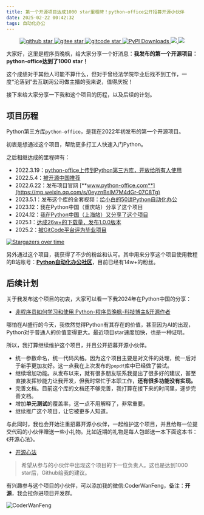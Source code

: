 ```yaml
---
title: 第一个开源项目达成1000 star里程碑！python-office公开招募开源小伙伴
date: 2025-02-22 00:42:32
tags: 自动化办公
---
```



<p align="center" name="'github">
    <a target="_blank" href='https://github.com/CoderWanFeng/python-office'>
    <img src="https://img.shields.io/github/stars/CoderWanFeng/python-office.svg?style=social" alt="github star"/>
    </a>
    	<a target="_blank" href='https://gitee.com/CoderWanFeng//python-office/'>
		<img src='https://gitee.com/CoderWanFeng//python-office/badge/star.svg?theme=dark' alt='gitee star'/>
	</a>
    <a target="_blank" href='https://gitcode.com/CoderWanFeng1/python-office'>
		<img src='https://gitcode.com/CoderWanFeng1/python-office/star/badge.svg?theme=dark' alt='gitcode star'/>
	</a>	
	<a target="_blank" href='https://gitcode.com/CoderWanFeng1/python-office'>
<img src="https://static.pepy.tech/badge/python-office" alt="PyPI Downloads">
</a>
  	<a href="https://mp.weixin.qq.com/s/yaSmFKO3RrBpyanW3nvRAQ">
	<img src="https://img.shields.io/badge/QQ-163434413-orange"/>
  </a>
    	<a href="https://mp.weixin.qq.com/s/NN2pX2bQPpczOeGF4ARNtw">
	<img src="https://img.shields.io/badge/%E5%BE%AE%E4%BF%A1-%E4%BA%A4%E6%B5%81%E7%BE%A4-brightgreen"/>
  </a>

</p>

大家好，这里是程序员晚枫，给大家分享一个好消息：**我发布的第一个开源项目：python-office达到了1000 star！**

这个成绩对于其他人可能不算什么，但对于曾经法学院毕业后找不到工作，一度“沦落到”去互联网公司做主播的我来说，值得庆祝！

接下来给大家分享一下我和这个项目的历程，以及后续的计划。

## 项目历程

Python第三方库```python-office```，是我在2022年初发布的第一个开源项目。

初衷是想通过这个项目，帮助更多打工人快速入门Python。

之后相继达成的里程碑有：

- 2022.3.19：[python-office上传到Python第三方库，开放给所有人使用](https://www.bilibili.com/video/BV1pT4y1k7FH/?spm_id_from=333.1387.upload.video_card.click)
- 2022.5.4：[被开源中国推荐](https://mp.weixin.qq.com/s/d2m7xYCLXF8QUlr-5sSuPA)
- 2022.6.22：发布项目官网 [**www.python-office.com**](https://mp.weixin.qq.com/s/0eyznBsIM7M4dGr-07C8Tg)
- 2023.5.1：发布这个库的全套视频：[给小白的50讲Python自动化办公](https://mp.weixin.qq.com/s/lOx4cAp9AllsCrhsUqVn8g)
- 2023.12：我在Python中国（重庆站）分享了这个项目
- 2024.12：[我在Python中国（上海站）又分享了这个项目](https://mp.weixin.qq.com/s/pJAOgaQ8vA08NrNpJzngFw)
- 2025.1：[达成26w+的下载量，发布1.0.0版本](https://mp.weixin.qq.com/s/7aA0KoXGJuSFkTns-MZYjA)
- 2025.2：[被GitCode平台评为毕业项目](https://mp.weixin.qq.com/s/ANLaoiOTomnXkMY2CuvWfA)


[![Stargazers over time](https://starchart.cc/CoderWanFeng/python-office.svg)](https://starchart.cc/CoderWanFeng/python-office)

另外通过这个项目，我获得了不少的粉丝和认可。其中用来分享这个项目使用教程的B站账号：[**Python自动化办公社区**](https://space.bilibili.com/259649365?spm_id_from=333.1387.0.0)，目前已经有14w+的粉丝。



## 后续计划


关于我发布这个项目的初衷，大家可以看一下我2024年在Python中国的分享：

- [非程序员如何学习和使用 Python-程序员晚枫-科技博主&开源作者](https://www.bilibili.com/video/BV1Y6qWYWEyQ/)

哪怕在AI盛行的今天，我依然觉得Python有其存在的价值，甚至因为AI的出现，Python对于普通人的价值变得更大。最近项目star速度加快，也是一种证明。

所以，我打算继续维护这个项目，并且公开招募开源小伙伴。

- 统一参数命名，统一代码风格。因为这个项目主要是对文件的处理，统一后对于新手更加友好。这一点我在上次发布的``popdf``库中已经做了尝试。
- 继续增加功能。从发布以来，就有很多朋友联系我提出了很多好的建议，甚至直接发挥钞能力让我开发，但我时常忙于本职工作，**还有很多功能没有实现。**
- 完善文档。目前这个库的文档还不够完善，我打算在接下来的时间里，逐步完善文档。
- 增加**单元测试**的覆盖率，这一点不用解释了，非常重要。
- 继续推广这个项目，让它被更多人知道。

与此同时，我也会开始注重招募开源小伙伴，一起维护这个项目，并且给每一位提交代码的小伙伴赠送一些小礼物。比如近期的礼物是每人包邮送一本下面这本书：《开源心法》。

- [开源心法](https://u.jd.com/81xvAyy)


> 希望从参与的小伙伴中出现这个项目的下一位负责人。这也是达到1000 star后，Github给我的建议。

有兴趣参与这个项目的小伙伴，可以添加我的微信:CoderWanFeng，备注：**开源**，我会拉你进项目开发群。

![CoderWanFeng](https://www.python-office.com/assets/img/qr-code.b0c382a8.jpg)

